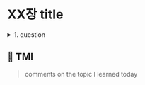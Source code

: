 # XX장 title

<details>

<summary> 1. question </summary>

```

```

</details>

## 💭 TMI

> comments on the topic I learned today
